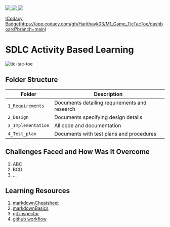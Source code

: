 <a href="https://app.codiga.io/public/project/29826/M1_Game_TicTacToe/dashboard">
   <img src="https://app.codiga.io/analysis/result/29826/1150671" />
   <img  src="https://api.codiga.io/project/29826/score/svg" />
   <img src="https://api.codiga.io/project/29826/status/svg" />

</a>





[!Codacy Badge](https://app.codacy.com/project/badge/Grade/7244000ceab247a29b12f1a61dc0fee6)(https://app.codacy.com/gh/Harithavk03/M1_Game_TicTacToe/dashboard?branch=main)











# SDLC Activity Based Learning

![tic-tac-toe](https://user-images.githubusercontent.com/94163693/142990435-63d03699-6bfb-48e4-b776-782a0c39bea0.png)

## Folder Structure
Folder             | Description
-------------------| -----------------------------------------
`1_Requirements`   | Documents detailing requirements and research
`2_Design`         | Documents specifying design details
`3_Implementation` | All code and documentation
`4_Test_plan`      | Documents with test plans and procedures      

## Challenges Faced and How Was It Overcome

1. ABC
2. BCD
3. ...

## Learning Resources
1. [markdownCheatsheet](https://github.com/adam-p/markdown-here/wiki/Markdown-Cheatsheet)
2. [markdownBasics](https://guides.github.com/features/mastering-markdown/)
3. [git inspector](https://github.com/ejwa/gitinspector.git)
4. [github workflow](https://docs.github.com/en/actions/learn-github-action)
